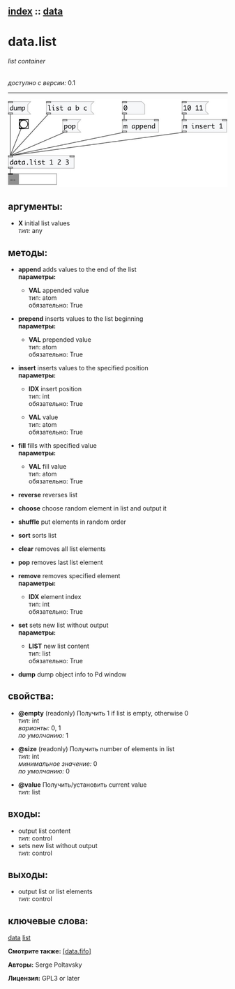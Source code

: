 [index](index.html) :: [data](category_data.html)
---

# data.list

###### list container

*доступно с версии:* 0.1

---




[![example](../examples/img/data.list.jpg)](../examples/pd/data.list.pd)



## аргументы:

* **X**
initial list values<br>
_тип:_ any<br>



## методы:

* **append**
adds values to the end of the list<br>
  __параметры:__
  - **VAL** appended value<br>
    тип: atom <br>
    обязательно: True <br>

* **prepend**
inserts values to the list beginning<br>
  __параметры:__
  - **VAL** prepended value<br>
    тип: atom <br>
    обязательно: True <br>

* **insert**
inserts values to the specified position<br>
  __параметры:__
  - **IDX** insert position<br>
    тип: int <br>
    обязательно: True <br>

  - **VAL** value<br>
    тип: atom <br>
    обязательно: True <br>

* **fill**
fills with specified value<br>
  __параметры:__
  - **VAL** fill value<br>
    тип: atom <br>
    обязательно: True <br>

* **reverse**
reverses list<br>

* **choose**
choose random element in list and output it<br>

* **shuffle**
put elements in random order<br>

* **sort**
sorts list<br>

* **clear**
removes all list elements<br>

* **pop**
removes last list element<br>

* **remove**
removes specified element<br>
  __параметры:__
  - **IDX** element index<br>
    тип: int <br>
    обязательно: True <br>

* **set**
sets new list without output<br>
  __параметры:__
  - **LIST** new list content<br>
    тип: list <br>
    обязательно: True <br>

* **dump**
dump object info to Pd window<br>




## свойства:

* **@empty** (readonly)
Получить 1 if list is empty, otherwise 0<br>
_тип:_ int<br>
_варианты:_ 0, 1<br>
_по умолчанию:_ 1<br>

* **@size** (readonly)
Получить number of elements in list<br>
_тип:_ int<br>
_минимальное значение:_ 0<br>
_по умолчанию:_ 0<br>

* **@value** 
Получить/установить current value<br>
_тип:_ list<br>



## входы:

* output list content<br>
_тип:_ control
* sets new list without output<br>
_тип:_ control



## выходы:

* output list or list elements<br>
_тип:_ control



## ключевые слова:

[data](keywords/data.html)
[list](keywords/list.html)



**Смотрите также:**
[\[data.fifo\]](data.fifo.html)




**Авторы:** Serge Poltavsky




**Лицензия:** GPL3 or later





